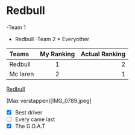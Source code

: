 # Redbull

-Team 1
   * Redbull
-Team 2
    * Everyother

| Teams | My Ranking | Actual Ranking |
|:-----------|:------------:|------------:|
| Redbull      | 1       | 2         |
| Mc laren     | 2       | 1         |

[Redbull](https://www.redbullshop.com/en-int/?srsltid=AfmBOoq-LpcTnFSDk2P7KNbpF4dujNSHzV0Dg46UBMPo_SGsJf5BwSfm)


(Max verstappen)[IMG_0789.jpeg]


- [x] Best driver
- [ ] Every came last
- [x] The G.O.A.T
